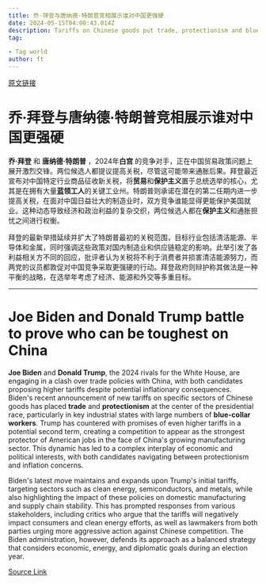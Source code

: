 ```yaml
---
title: 乔·拜登与唐纳德·特朗普竞相展示谁对中国更强硬
date: 2024-05-15T04:00:43.014Z
description: Tariffs on Chinese goods put trade, protectionism and blue-collar workers at heart of White House race
tag: 

- Tag world
author: ft
---
```


[原文链接](https://ft.com/content/3d4608a3-7a5f-42ab-86b3-b4a2adbf0e63)

# 乔·拜登与唐纳德·特朗普竞相展示谁对中国更强硬

**乔·拜登** 和 **唐纳德·特朗普** ，2024年**白宫** 的竞争对手，正在中国贸易政策问题上展开激烈交锋。两位候选人都提议提高关税，尽管这可能带来通胀后果。拜登最近宣布对中国特定行业商品征收新关税，将**贸易**和**保护主义**置于总统选举的核心，尤其是在拥有大量**蓝领工人**的关键工业州。特朗普则承诺在潜在的第二任期内进一步提高关税，在面对中国日益壮大的制造业时，双方竞争谁能显得更能保护美国就业。这种动态导致经济和政治利益的复杂交织，两位候选人都在**保护主义**和通胀担忧之间进行权衡。

拜登的最新举措延续并扩大了特朗普最初的关税范围，目标行业包括清洁能源、半导体和金属，同时强调这些政策对国内制造业和供应链稳定的影响。此举引发了各利益相关方不同的回应，批评者认为关税将不利于消费者并损害清洁能源努力，而两党的议员都敦促对中国竞争采取更强硬的行动。拜登政府则辩护称其做法是一种平衡的战略，在选举年考虑了经济、能源和外交等多重目标。

---

# Joe Biden and Donald Trump battle to prove who can be toughest on China

**Joe Biden** and **Donald Trump**, the 2024 rivals for the White House, are engaging in a clash over trade policies with China, with both candidates proposing higher tariffs despite potential inflationary consequences. Biden's recent announcement of new tariffs on specific sectors of Chinese goods has placed **trade** and **protectionism** at the center of the presidential race, particularly in key industrial states with large numbers of **blue-collar workers**. Trump has countered with promises of even higher tariffs in a potential second term, creating a competition to appear as the strongest protector of American jobs in the face of China's growing manufacturing sector. This dynamic has led to a complex interplay of economic and political interests, with both candidates navigating between protectionism and inflation concerns. 

Biden's latest move maintains and expands upon Trump's initial tariffs, targeting sectors such as clean energy, semiconductors, and metals, while also highlighting the impact of these policies on domestic manufacturing and supply chain stability. This has prompted responses from various stakeholders, including critics who argue that the tariffs will negatively impact consumers and clean energy efforts, as well as lawmakers from both parties urging more aggressive action against Chinese competition. The Biden administration, however, defends its approach as a balanced strategy that considers economic, energy, and diplomatic goals during an election year.

[Source Link](https://ft.com/content/3d4608a3-7a5f-42ab-86b3-b4a2adbf0e63)

